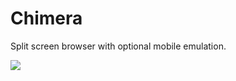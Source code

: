 Chimera
=======

Split screen browser with optional mobile emulation. 

![](https://i.cloudup.com/Q6MTjmADle.png)
